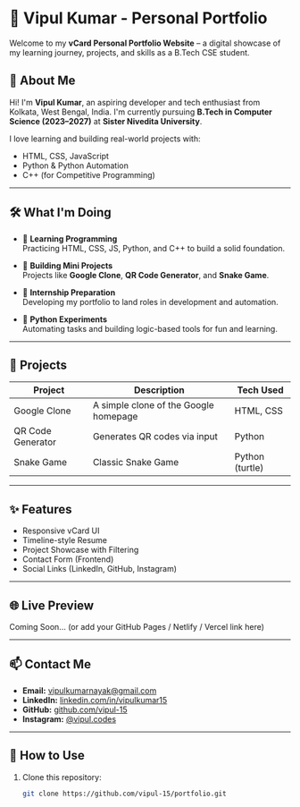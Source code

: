 # 💼 Vipul Kumar - Personal Portfolio

Welcome to my **vCard Personal Portfolio Website** – a digital showcase of my learning journey, projects, and skills as a B.Tech CSE student.

## 📌 About Me

Hi! I'm **Vipul Kumar**, an aspiring developer and tech enthusiast from Kolkata, West Bengal, India. I'm currently pursuing **B.Tech in Computer Science (2023–2027)** at **Sister Nivedita University**.

I love learning and building real-world projects with:

- HTML, CSS, JavaScript
- Python & Python Automation
- C++ (for Competitive Programming)

---

## 🛠️ What I'm Doing

- 🚀 **Learning Programming**  
  Practicing HTML, CSS, JS, Python, and C++ to build a solid foundation.

- 🧪 **Building Mini Projects**  
  Projects like **Google Clone**, **QR Code Generator**, and **Snake Game**.

- 🎯 **Internship Preparation**  
  Developing my portfolio to land roles in development and automation.

- 🧩 **Python Experiments**  
  Automating tasks and building logic-based tools for fun and learning.

---

## 📂 Projects

| Project             | Description                           | Tech Used        |
|---------------------|---------------------------------------|------------------|
| Google Clone        | A simple clone of the Google homepage | HTML, CSS        |
| QR Code Generator   | Generates QR codes via input          | Python           |
| Snake Game          | Classic Snake Game                    | Python (turtle)  |

---

## ✨ Features

- Responsive vCard UI
- Timeline-style Resume
- Project Showcase with Filtering
- Contact Form (Frontend)
- Social Links (LinkedIn, GitHub, Instagram)

---

## 🌐 Live Preview

Coming Soon... (or add your GitHub Pages / Netlify / Vercel link here)

---

## 📫 Contact Me

- **Email:** vipulkumarnayak@gmail.com  
- **LinkedIn:** [linkedin.com/in/vipulkumar15](https://linkedin.com/in/vipulkumar15)  
- **GitHub:** [github.com/vipul-15](https://github.com/vipul-15)  
- **Instagram:** [@vipul.codes](https://instagram.com/vipul.codes)

---

## 📌 How to Use

1. Clone this repository:
   ```bash
   git clone https://github.com/vipul-15/portfolio.git
